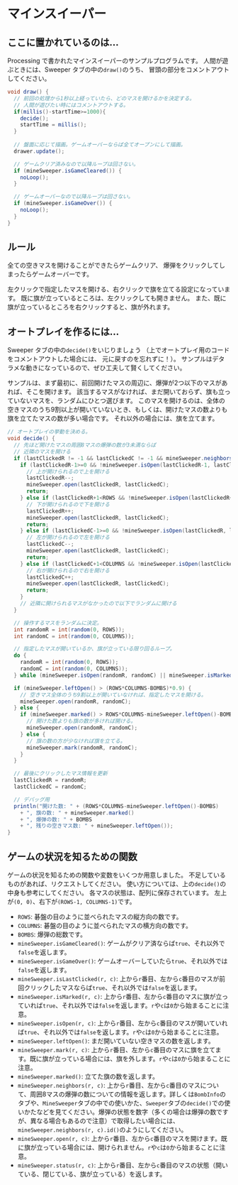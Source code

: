 # マインスイーパー

## ここに置かれているのは…

Processing で書かれたマインスイーパーのサンプルプログラムです。
人間が遊ぶときには、Sweeper タブの中の`draw()`のうち、
冒頭の部分をコメントアウトしてください。

```java
void draw() {
  // 前回の処理から1秒以上経っていたら、どのマスを開けるかを決定する。
  // 人間が遊びたい時にはコメントアウトする。
  if(millis()-startTime>=1000){
    decide();
    startTime = millis();
  }
  
  // 盤面に応じて描画。ゲームオーバーならば全てオープンにして描画。
  drawer.update();

  // ゲームクリア済みなので以降ループは回さない。
  if (mineSweeper.isGameCleared()) {
    noLoop();
  }

  // ゲームオーバーなので以降ループは回さない。
  if (mineSweeper.isGameOver()) {
    noLoop();
  }
}
```

## ルール

全ての空きマスを開けることができたらゲームクリア、
爆弾をクリックしてしまったらゲームオーバーです。

左クリックで指定したマスを開ける、右クリックで旗を立てる設定になっています。
既に旗が立っているところは、左クリックしても開きません。
また、既に旗が立っているところを右クリックすると、旗が外れます。

## オートプレイを作るには…

Sweeper タブの中の`decide()`をいじりましょう
（上でオートプレイ用のコードをコメントアウトした場合には、
元に戻すのを忘れずに！）。
サンプルはデタラメな動きになっているので、ぜひ工夫して賢くしてください。

サンプルは、まず最初に、前回開けたマスの周辺に、爆弾が2つ以下のマスがあれば、そこを開けます。
該当するマスがなければ、まだ開いておらず、旗も立っていないマスを、ランダムにひとつ選びます。
このマスを開けるのは、全体の空きマスのうち9割以上が開いていないとき、もしくは、開けたマスの数よりも
旗を立てたマスの数が多い場合です。
それ以外の場合には、旗を立てます。

```java
// オートプレイの挙動を決める。
void decide() {
  // 先ほど開けたマスの周囲8マスの爆弾の数が3未満ならば
  // 近隣のマスを開ける
  if (lastClickedR != -1 && lastClickedC != -1 && mineSweeper.neighbors(lastClickedR, lastClickedC).id() < 3) {
    if (lastClickedR-1>=0 && !mineSweeper.isOpen(lastClickedR-1, lastClickedC)) {
      // 上が開けられるので上を開ける
      lastClickedR--;
      mineSweeper.open(lastClickedR, lastClickedC);
      return;
    } else if (lastClickedR+1<ROWS && !mineSweeper.isOpen(lastClickedR+1, lastClickedC)) {
      // 下が開けられるので下を開ける
      lastClickedR++;
      mineSweeper.open(lastClickedR, lastClickedC);
      return;
    } else if (lastClickedC-1>=0 && !mineSweeper.isOpen(lastClickedR, lastClickedC-1)) {
      // 左が開けられるので左を開ける
      lastClickedC--;
      mineSweeper.open(lastClickedR, lastClickedC);
      return;
    } else if (lastClickedC+1<COLUMNS && !mineSweeper.isOpen(lastClickedR, lastClickedC+1)) {
      // 右が開けられるので右を開ける
      lastClickedC++;
      mineSweeper.open(lastClickedR, lastClickedC);
      return;
    }
    // 近隣に開けられるマスがなかったので以下でランダムに開ける
  }

  // 操作するマスをランダムに決定。
  int randomR = int(random(0, ROWS));
  int randomC = int(random(0, COLUMNS));

  // 指定したマスが開いているか、旗が立っている限り回るループ。
  do {
    randomR = int(random(0, ROWS));
    randomC = int(random(0, COLUMNS));
  } while (mineSweeper.isOpen(randomR, randomC) || mineSweeper.isMarked(randomR, randomC));

  if (mineSweeper.leftOpen() > (ROWS*COLUMNS-BOMBS)*0.9) {
    // 空きマス全体のうち9割以上が開いていなければ、指定したマスを開ける。
    mineSweeper.open(randomR, randomC);
  } else {
    if (mineSweeper.marked() > ROWS*COLUMNS-mineSweeper.leftOpen()-BOMBS) {
      // 開けた数よりも旗の数が多ければ開ける。
      mineSweeper.open(randomR, randomC);
    } else {
      // 旗の数の方が少なければ旗を立てる。
      mineSweeper.mark(randomR, randomC);
    }
  }

  // 最後にクリックしたマス情報を更新
  lastClickedR = randomR;
  lastClickedC = randomC;

  // デバッグ用
  println("開けた数: " + (ROWS*COLUMNS-mineSweeper.leftOpen()-BOMBS)
    + ", 旗の数: " + mineSweeper.marked()
    + ", 爆弾の数: " + BOMBS
    + ", 残りの空きマス数: " + mineSweeper.leftOpen());
}
```

## ゲームの状況を知るための関数

ゲームの状況を知るための関数や変数をいくつか用意しました。
不足しているものがあれば、リクエストしてください。
使い方については、上の`decide()`の中身も参考にしてください。
各マスの状態は、配列に保存されています。
左上が`(0, 0)`、右下が`(ROWS-1, COLUMNS-1)`です。

- `ROWS`: 碁盤の目のように並べられたマスの縦方向の数です。
- `COLUMNS`: 碁盤の目のように並べられたマスの横方向の数です。
- `BOMBS`: 爆弾の総数です。
- `mineSweeper.isGameCleared()`: ゲームがクリア済ならば`true`、それ以外で`false`を返します。
- `mineSweeper.isGameOver()`: ゲームオーバーしていたら`true`、それ以外では`false`を返します。
- `mineSweeper.isLastClicked(r, c)`: 上から`r`番目、左から`c`番目のマスが前回クリックしたマスならば`true`、それ以外では`false`を返します。
- `mineSweeper.isMarked(r, c)`: 上から`r`番目、左から`c`番目のマスに旗が立っていれば`true`、それ以外では`false`を返します。`r`や`c`は`0`から始まることに注意。
- `mineSweeper.isOpen(r, c)`: 上から`r`番目、左から`c`番目のマスが開いていれば`true`、それ以外では`false`を返します。`r`や`c`は`0`から始まることに注意。
- `mineSweeper.leftOpen()`: まだ開いていない空きマスの数を返します。
- `mineSweeper.mark(r, c)`: 上から`r`番目、左から`c`番目のマスに旗を立てます。既に旗が立っている場合には、旗を外します。`r`や`c`は`0`から始まることに注意。
- `mineSweeper.marked()`: 立てた旗の数を返します。
- `mineSweeper.neighbors(r, c)`: 上から`r`番目、左から`c`番目のマスについて、周囲8マスの爆弾の数についての情報を返します。詳しくは`BombInfo`のタブや、`MineSweeper`タブの中での使いかた、`Sweeper`タブの`decide()`での使いかたなどを見てください。爆弾の状態を数字（多くの場合は爆弾の数ですが、異なる場合もあるので注意）で取得したい場合には、`mineSweeper.neighbors(r, c).id()`のようにしてください。
- `mineSweeper.open(r, c)`: 上から`r`番目、左から`c`番目のマスを開けます。既に旗が立っている場合には、開けられません。`r`や`c`は`0`から始まることに注意。
- `mineSweeper.status(r, c)`: 上から`r`番目、左から`c`番目のマスの状態（開いている、閉じている、旗が立っている）を返します。
